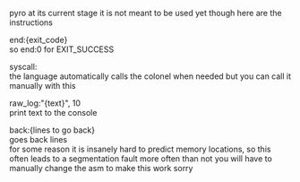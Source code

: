 pyro at its current stage it is not meant to be used yet though
here are the instructions

end:{exit_code}\
so end:0 for EXIT_SUCCESS

syscall:\
the language automatically calls the colonel when needed but you can call it manually with this

raw_log:"{text}", 10\
print text to the console

back:{lines to go back}\
goes back lines\
for some reason it is insanely hard to predict memory locations, so this often leads to a segmentation fault more often than not you will have to manually change the asm to make this work sorry